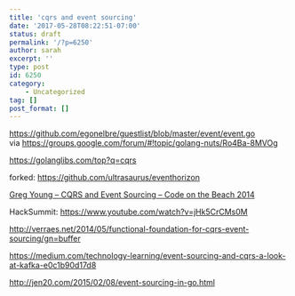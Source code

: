 ```yaml
---
title: 'cqrs and event sourcing'
date: '2017-05-28T08:22:51-07:00'
status: draft
permalink: '/?p=6250'
author: sarah
excerpt: ''
type: post
id: 6250
category:
    - Uncategorized
tag: []
post_format: []
---
```

https://github.com/egonelbre/guestlist/blob/master/event/event.go  
via https://groups.google.com/forum/#!topic/golang-nuts/Ro4Ba-8MVOg

https://golanglibs.com/top?q=cqrs

forked: https://github.com/ultrasaurus/eventhorizon

[Greg Young – CQRS and Event Sourcing – Code on the Beach 2014](https://www.youtube.com/watch?v=JHGkaShoyNs&t=1s)

HackSummit: https://www.youtube.com/watch?v=jHk5CrCMs0M

http://verraes.net/2014/05/functional-foundation-for-cqrs-event-sourcing/gn=buffer

https://medium.com/technology-learning/event-sourcing-and-cqrs-a-look-at-kafka-e0c1b90d17d8

http://jen20.com/2015/02/08/event-sourcing-in-go.html